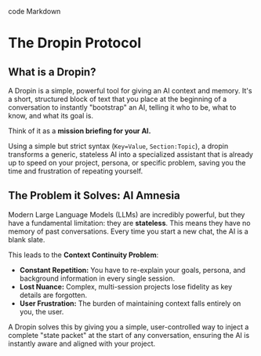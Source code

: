 code
Markdown
# The Dropin Protocol

## What is a Dropin?

A Dropin is a simple, powerful tool for giving an AI context and memory. It's a short, structured block of text that you place at the beginning of a conversation to instantly "bootstrap" an AI, telling it who to be, what to know, and what its goal is.

Think of it as a **mission briefing for your AI.**

Using a simple but strict syntax (`Key=Value`, `Section:Topic`), a dropin transforms a generic, stateless AI into a specialized assistant that is already up to speed on your project, persona, or specific problem, saving you the time and frustration of repeating yourself.


## The Problem it Solves: AI Amnesia

Modern Large Language Models (LLMs) are incredibly powerful, but they have a fundamental limitation: they are **stateless**. This means they have no memory of past conversations. Every time you start a new chat, the AI is a blank slate.

This leads to the **Context Continuity Problem**:

-   **Constant Repetition:** You have to re-explain your goals, persona, and background information in every single session.
-   **Lost Nuance:** Complex, multi-session projects lose fidelity as key details are forgotten.
-   **User Frustration:** The burden of maintaining context falls entirely on you, the user.

A Dropin solves this by giving you a simple, user-controlled way to inject a complete "state packet" at the start of any conversation, ensuring the AI is instantly aware and aligned with your project.
